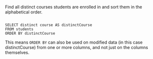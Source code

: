 Find all distinct courses students are enrolled in and sort them in the alphabetical order.

<Editor lang="sql" dbName="students1.db">
<code>
SELECT distinct course AS distinctCourse
FROM students
ORDER BY distinctCourse
</code>
</Editor>

This means `ORDER BY` can also be used on modified data (in this case distinctCourse) from one or more columns, and not just on the columns themselves.
